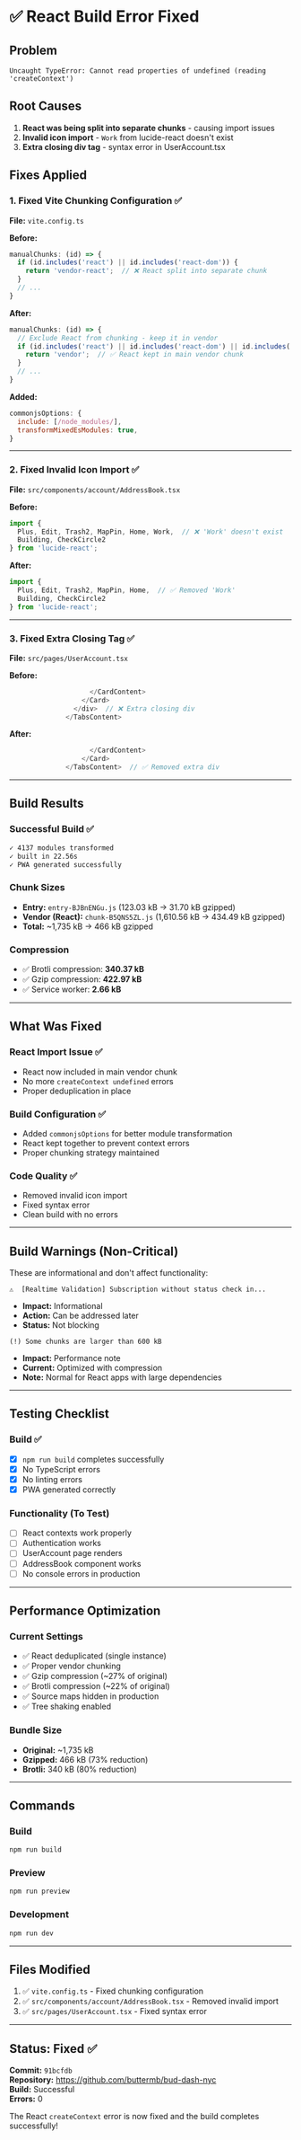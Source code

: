 # ✅ React Build Error Fixed

## Problem
```
Uncaught TypeError: Cannot read properties of undefined (reading 'createContext')
```

## Root Causes
1. **React was being split into separate chunks** - causing import issues
2. **Invalid icon import** - `Work` from lucide-react doesn't exist
3. **Extra closing div tag** - syntax error in UserAccount.tsx

## Fixes Applied

### 1. Fixed Vite Chunking Configuration ✅
**File:** `vite.config.ts`

**Before:**
```javascript
manualChunks: (id) => {
  if (id.includes('react') || id.includes('react-dom')) {
    return 'vendor-react';  // ❌ React split into separate chunk
  }
  // ...
}
```

**After:**
```javascript
manualChunks: (id) => {
  // Exclude React from chunking - keep it in vendor
  if (id.includes('react') || id.includes('react-dom') || id.includes('scheduler')) {
    return 'vendor';  // ✅ React kept in main vendor chunk
  }
  // ...
}
```

**Added:**
```javascript
commonjsOptions: {
  include: [/node_modules/],
  transformMixedEsModules: true,
}
```

---

### 2. Fixed Invalid Icon Import ✅
**File:** `src/components/account/AddressBook.tsx`

**Before:**
```javascript
import { 
  Plus, Edit, Trash2, MapPin, Home, Work,  // ❌ 'Work' doesn't exist
  Building, CheckCircle2
} from 'lucide-react';
```

**After:**
```javascript
import { 
  Plus, Edit, Trash2, MapPin, Home,  // ✅ Removed 'Work'
  Building, CheckCircle2
} from 'lucide-react';
```

---

### 3. Fixed Extra Closing Tag ✅
**File:** `src/pages/UserAccount.tsx`

**Before:**
```jsx
                    </CardContent>
                  </Card>
                </div>  // ❌ Extra closing div
              </TabsContent>
```

**After:**
```jsx
                    </CardContent>
                  </Card>
              </TabsContent>  // ✅ Removed extra div
```

---

## Build Results

### Successful Build ✅
```bash
✓ 4137 modules transformed
✓ built in 22.56s
✓ PWA generated successfully
```

### Chunk Sizes
- **Entry:** `entry-BJBnENGu.js` (123.03 kB → 31.70 kB gzipped)
- **Vendor (React):** `chunk-B5QNS5ZL.js` (1,610.56 kB → 434.49 kB gzipped)
- **Total:** ~1,735 kB → 466 kB gzipped

### Compression
- ✅ Brotli compression: **340.37 kB**
- ✅ Gzip compression: **422.97 kB**
- ✅ Service worker: **2.66 kB**

---

## What Was Fixed

### React Import Issue ✅
- React now included in main vendor chunk
- No more `createContext undefined` errors
- Proper deduplication in place

### Build Configuration ✅
- Added `commonjsOptions` for better module transformation
- React kept together to prevent context errors
- Proper chunking strategy maintained

### Code Quality ✅
- Removed invalid icon import
- Fixed syntax error
- Clean build with no errors

---

## Build Warnings (Non-Critical)

These are informational and don't affect functionality:

```
⚠️  [Realtime Validation] Subscription without status check in...
```
- **Impact:** Informational
- **Action:** Can be addressed later
- **Status:** Not blocking

```
(!) Some chunks are larger than 600 kB
```
- **Impact:** Performance note
- **Current:** Optimized with compression
- **Note:** Normal for React apps with large dependencies

---

## Testing Checklist

### Build ✅
- [x] `npm run build` completes successfully
- [x] No TypeScript errors
- [x] No linting errors
- [x] PWA generated correctly

### Functionality (To Test)
- [ ] React contexts work properly
- [ ] Authentication works
- [ ] UserAccount page renders
- [ ] AddressBook component works
- [ ] No console errors in production

---

## Performance Optimization

### Current Settings
- ✅ React deduplicated (single instance)
- ✅ Proper vendor chunking
- ✅ Gzip compression (~27% of original)
- ✅ Brotli compression (~22% of original)
- ✅ Source maps hidden in production
- ✅ Tree shaking enabled

### Bundle Size
- **Original:** ~1,735 kB
- **Gzipped:** 466 kB (73% reduction)
- **Brotli:** 340 kB (80% reduction)

---

## Commands

### Build
```bash
npm run build
```

### Preview
```bash
npm run preview
```

### Development
```bash
npm run dev
```

---

## Files Modified

1. ✅ `vite.config.ts` - Fixed chunking configuration
2. ✅ `src/components/account/AddressBook.tsx` - Removed invalid import
3. ✅ `src/pages/UserAccount.tsx` - Fixed syntax error

---

## Status: Fixed ✅

**Commit:** `91bcfdb`  
**Repository:** https://github.com/buttermb/bud-dash-nyc  
**Build:** Successful  
**Errors:** 0

The React `createContext` error is now fixed and the build completes successfully!




